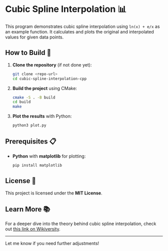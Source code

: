 # Cubic Spline Interpolation 📊

This program demonstrates cubic spline interpolation using `ln(x) + e/x` as an example function. It calculates and plots the original and interpolated values for given data points.

## How to Build 🚀

1. **Clone the repository** (if not done yet):
   ```bash
   git clone <repo-url>
   cd cubic-spline-interpolation-cpp
   ```

2. **Build the project** using CMake:
   ```bash
   cmake -S . -B build
   cd build
   make
   ```

3. **Plot the results** with Python:
   ```bash
   python3 plot.py
   ```

## Prerequisites 📋

- **Python** with **matplotlib** for plotting:
   ```bash
   pip install matplotlib
   ```

## License 📝

This project is licensed under the **MIT License**.

## Learn More 📚

For a deeper dive into the theory behind cubic spline interpolation, check out [this link on Wikiversity](https://en.wikiversity.org/wiki/Cubic_Spline_Interpolation).

---

Let me know if you need further adjustments!
